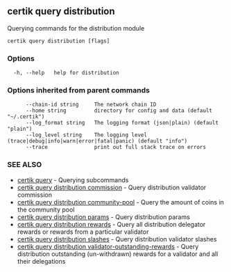 ## certik query distribution

Querying commands for the distribution module

```
certik query distribution [flags]
```

### Options

```
  -h, --help   help for distribution
```

### Options inherited from parent commands

```
      --chain-id string     The network chain ID
      --home string         directory for config and data (default "~/.certik")
      --log_format string   The logging format (json|plain) (default "plain")
      --log_level string    The logging level (trace|debug|info|warn|error|fatal|panic) (default "info")
      --trace               print out full stack trace on errors
```

### SEE ALSO

* [certik query](certik_query.md)	 - Querying subcommands
* [certik query distribution commission](certik_query_distribution_commission.md)	 - Query distribution validator commission
* [certik query distribution community-pool](certik_query_distribution_community-pool.md)	 - Query the amount of coins in the community pool
* [certik query distribution params](certik_query_distribution_params.md)	 - Query distribution params
* [certik query distribution rewards](certik_query_distribution_rewards.md)	 - Query all distribution delegator rewards or rewards from a particular validator
* [certik query distribution slashes](certik_query_distribution_slashes.md)	 - Query distribution validator slashes
* [certik query distribution validator-outstanding-rewards](certik_query_distribution_validator-outstanding-rewards.md)	 - Query distribution outstanding (un-withdrawn) rewards for a validator and all their delegations


